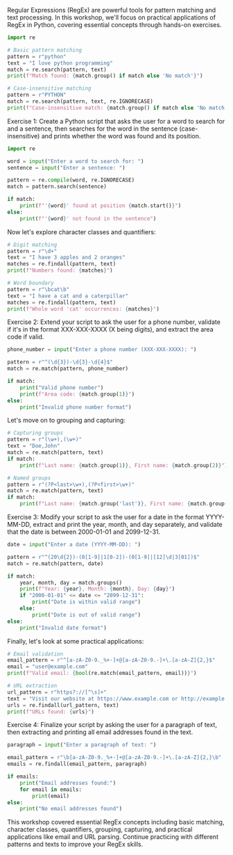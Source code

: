 Regular Expressions (RegEx) are powerful tools for pattern matching and text processing. In this workshop, we'll focus on practical applications of RegEx in Python, covering essential concepts through hands-on exercises.

```python
import re

# Basic pattern matching
pattern = r"python"
text = "I love python programming"
match = re.search(pattern, text)
print(f"Match found: {match.group() if match else 'No match'}")

# Case-insensitive matching
pattern = r"PYTHON"
match = re.search(pattern, text, re.IGNORECASE)
print(f"Case-insensitive match: {match.group() if match else 'No match'}")
```

Exercise 1: Create a Python script that asks the user for a word to search for and a sentence, then searches for the word in the sentence (case-insensitive) and prints whether the word was found and its position.

```python
import re

word = input("Enter a word to search for: ")
sentence = input("Enter a sentence: ")

pattern = re.compile(word, re.IGNORECASE)
match = pattern.search(sentence)

if match:
    print(f"'{word}' found at position {match.start()}")
else:
    print(f"'{word}' not found in the sentence")
```

Now let's explore character classes and quantifiers:

```python
# Digit matching
pattern = r"\d+"
text = "I have 3 apples and 2 oranges"
matches = re.findall(pattern, text)
print(f"Numbers found: {matches}")

# Word boundary
pattern = r"\bcat\b"
text = "I have a cat and a caterpillar"
matches = re.findall(pattern, text)
print(f"Whole word 'cat' occurrences: {matches}")
```

Exercise 2: Extend your script to ask the user for a phone number, validate if it's in the format XXX-XXX-XXXX (X being digits), and extract the area code if valid.

```python
phone_number = input("Enter a phone number (XXX-XXX-XXXX): ")

pattern = r"^(\d{3})-\d{3}-\d{4}$"
match = re.match(pattern, phone_number)

if match:
    print("Valid phone number")
    print(f"Area code: {match.group(1)}")
else:
    print("Invalid phone number format")
```

Let's move on to grouping and capturing:

```python
# Capturing groups
pattern = r"(\w+),(\w+)"
text = "Doe,John"
match = re.match(pattern, text)
if match:
    print(f"Last name: {match.group(1)}, First name: {match.group(2)}")

# Named groups
pattern = r"(?P<last>\w+),(?P<first>\w+)"
match = re.match(pattern, text)
if match:
    print(f"Last name: {match.group('last')}, First name: {match.group('first')}")
```

Exercise 3: Modify your script to ask the user for a date in the format YYYY-MM-DD, extract and print the year, month, and day separately, and validate that the date is between 2000-01-01 and 2099-12-31.

```python
date = input("Enter a date (YYYY-MM-DD): ")

pattern = r"^(20\d{2})-(0[1-9]|1[0-2])-(0[1-9]|[12]\d|3[01])$"
match = re.match(pattern, date)

if match:
    year, month, day = match.groups()
    print(f"Year: {year}, Month: {month}, Day: {day}")
    if "2000-01-01" <= date <= "2099-12-31":
        print("Date is within valid range")
    else:
        print("Date is out of valid range")
else:
    print("Invalid date format")
```

Finally, let's look at some practical applications:

```python
# Email validation
email_pattern = r"^[a-zA-Z0-9._%+-]+@[a-zA-Z0-9.-]+\.[a-zA-Z]{2,}$"
email = "user@example.com"
print(f"Valid email: {bool(re.match(email_pattern, email))}")

# URL extraction
url_pattern = r"https?://[^\s]+"
text = "Visit our website at https://www.example.com or http://example.org"
urls = re.findall(url_pattern, text)
print(f"URLs found: {urls}")
```

Exercise 4: Finalize your script by asking the user for a paragraph of text, then extracting and printing all email addresses found in the text.

```python
paragraph = input("Enter a paragraph of text: ")

email_pattern = r"\b[a-zA-Z0-9._%+-]+@[a-zA-Z0-9.-]+\.[a-zA-Z]{2,}\b"
emails = re.findall(email_pattern, paragraph)

if emails:
    print("Email addresses found:")
    for email in emails:
        print(email)
else:
    print("No email addresses found")
```

This workshop covered essential RegEx concepts including basic matching, character classes, quantifiers, grouping, capturing, and practical applications like email and URL parsing. Continue practicing with different patterns and texts to improve your RegEx skills.
